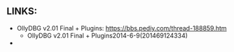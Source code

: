 ## LINKS:
* OllyDBG v2.01 Final + Plugins: https://bbs.pediy.com/thread-188859.htm
  * OllyDBG v2.01 Final + Plugins2014-6-9(201469124334)
* 
